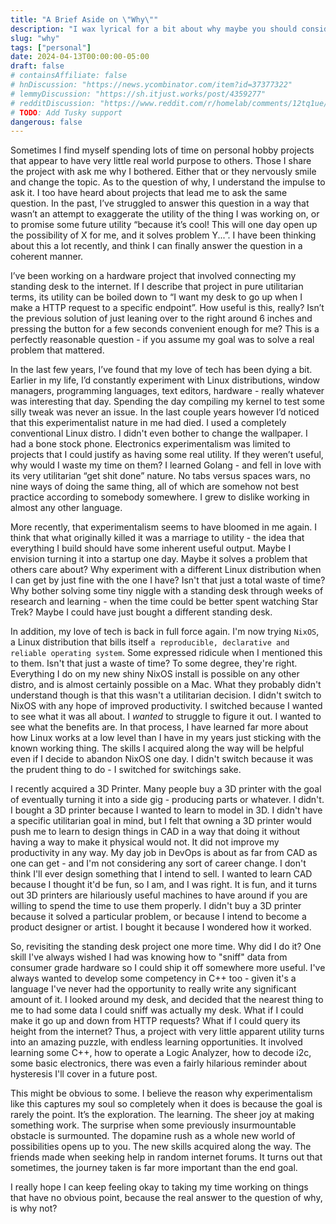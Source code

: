```yaml
---
title: "A Brief Aside on \"Why\""
description: "I wax lyrical for a bit about why maybe you should consider taking on apparently pointless projects."
slug: "why"
tags: ["personal"]
date: 2024-04-13T00:00:00-05:00
draft: false
# containsAffiliate: false
# hnDiscussion: "https://news.ycombinator.com/item?id=37377322"
# lemmyDiscussion: "https://sh.itjust.works/post/4359277" 
# redditDiscussion: "https://www.reddit.com/r/homelab/comments/12tq1ue/home_lab_upgrades_why_this_mutant_motherboardcpu/"
# TODO: Add Tusky support
dangerous: false
---
```


Sometimes I find myself spending lots of time on personal hobby projects that
appear to have very little real world purpose to others. Those I share the
project with ask me why I bothered. Either that or they nervously smile and
change the topic. As to the question of why, I understand the impulse to ask it.
I too have heard about projects that lead me to ask the same question. In the
past, I’ve struggled to answer this question in a way that wasn’t an attempt to
exaggerate the utility of the thing I was working on, or to promise some future
utility “because it’s cool! This will one day open up the possibility of X for
me, and it solves problem Y...”. I have been thinking about this a lot recently,
and think I can finally answer the question in a coherent manner.

I’ve been working on a hardware project that involved connecting my standing
desk to the internet. If I describe that project in pure utilitarian terms, its
utility can be boiled down to “I want my desk to go up when I make a HTTP request to a
specific endpoint”. How useful is this, really? Isn’t the previous solution of
just leaning over to the right around 6 inches and pressing the button for a few
seconds convenient enough for me? This is a perfectly reasonable question - if
you assume my goal was to solve a real problem that mattered.

In the last few years, I’ve found that my love of tech has been dying a bit.
Earlier in my life, I’d constantly experiment with Linux distributions, window
managers, programming languages, text editors, hardware - really whatever was
interesting that day. Spending the day compiling my kernel to test some silly
tweak was never an issue. In the last couple years however I’d noticed that this
experimentalist nature in me had died. I used a completely conventional Linux
distro. I didn't even bother to change the wallpaper. I had a bone stock phone.
Electronics experimentalism was limited to projects that I could justify as
having some real utility. If they weren’t useful, why would I waste my time on
them? I learned Golang - and fell in love with its very utilitarian “get shit
done” nature. No tabs versus spaces wars, no nine ways of doing the same thing,
all of which are somehow not best practice according to somebody somewhere. I
grew to dislike working in almost any other language.

More recently, that experimentalism seems to have bloomed in me again. I think
that what originally killed it was a marriage to utility - the idea that
everything I build should have some inherent useful output. Maybe I envision
turning it into a startup one day. Maybe it solves a problem that others care
about? Why experiment with a different Linux distribution when I can get by just
fine with the one I have? Isn't that just a total waste of time? Why bother
solving some tiny niggle with a standing desk through weeks of research and
learning - when the time could be better spent watching Star Trek? Maybe I could
have just bought a different standing desk. 

In addition, my love of tech is back in full force again. I'm now trying
`NixOS`, a Linux distribution that bills itself `a reproducible, declarative and
reliable operating system`. Some expressed ridicule when I mentioned this to
them. Isn't that just a waste of time? To some degree, they're right. Everything
I do on my new shiny NixOS install is possible on any other distro, and is
almost certainly possible on a Mac. What they probably didn't understand though
is that this wasn't a utilitarian decision. I didn't switch to NixOS with any
hope of improved productivity. I switched because I wanted to see what it was
all about. I *wanted* to struggle to figure it out. I wanted to see what the
benefits are. In that process, I have learned far more about how Linux works at
a low level than I have in my years just sticking with the known working thing.
The skills I acquired along the way will be helpful even if I decide to abandon
NixOS one day. I didn't switch because it was the prudent thing to do - I
switched for switchings sake. 

I recently acquired a 3D Printer. Many people buy a 3D printer with the goal of
eventually turning it into a side gig - producing parts or whatever. I didn't. I
bought a 3D printer because I wanted to learn to model in 3D. I didn't have a
specific utilitarian goal in mind, but I felt that owning a 3D printer would
push me to learn to design things in CAD in a way that doing it without having a
way to make it physical would not. It did not improve my productivity in any
way. My day job in DevOps is about as far from CAD as one can get - and I'm not
considering any sort of career change. I don't think I'll ever design something
that I intend to sell. I wanted to learn CAD because I thought it'd be fun, so I
am, and I was right. It is fun, and it turns out 3D printers are hilariously
useful machines to have around if you are willing to spend the time to use them
properly. I didn't buy a 3D printer because it solved a particular problem, or
because I intend to become a product designer or artist. I bought it because I
wondered how it worked.

So, revisiting the standing desk project one more time. Why did I do it? One
skill I've always wished I had was knowing how to "sniff" data from consumer
grade hardware so I could ship it off somewhere more useful. I've always wanted
to develop some competency in C++ too - given it's a language I've never had the
opportunity to really write any significant amount of it. I looked around my
desk, and decided that the nearest thing to me to had some data I could sniff
was actually my desk. What if I could make it go up and down from HTTP requests?
What if I could query its height from the internet? Thus, a project with very
little apparent utility turns into an amazing puzzle, with endless learning
opportunities. It involved learning some C++, how to operate a Logic Analyzer,
how to decode i2c, some basic electronics, there was even a fairly hilarious
reminder about hysteresis I'll cover in a future post. 

This might be obvious to some. I believe the reason why experimentalism like
this captures my soul so completely when it does is because the goal is rarely
the point. It’s the exploration. The learning. The sheer joy at making something
work. The surprise when some previously insurmountable obstacle is surmounted.
The dopamine rush as a whole new world of possibilities opens up to you. The new
skills acquired along the way. The friends made when seeking help in random
internet forums. It turns out that sometimes, the journey taken is far more
important than the end goal. 

I really hope I can keep feeling okay to taking my time working on things that
have no obvious point, because the real answer to the question of why, is why
not?
